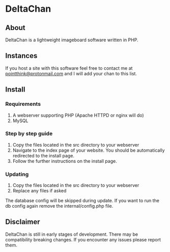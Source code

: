 # DeltaChan
## About
DeltaChan is a lightweight imageboard software written in PHP.

## Instances
If you host a site with this software feel free to contact me at pointthink@protonmail.com and I will add your chan to this list.

## Install
### Requirements
1. A webserver supporting PHP (Apache HTTPD or nginx will do)
2. MySQL

### Step by step guide
1. Copy the files located in the src directory to your webserver
2. Navigate to the index page of your website. You should be automatically redirected to the install page.
3. Follow the further instructions on the install page.

### Updating
1. Copy the files located in the src directory to your webserver
2. Replace any files if asked

The database config will be skipped during update.
If you want to run the db config again remove the internal/config.php file.

## Disclaimer
DeltaChan is still in early stages of development. There may be compatibility breaking changes. If you encounter any issues please report them.
